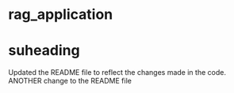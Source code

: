 # rag_application

# suheading

Updated the README file  to reflect the changes made in the code.
ANOTHER change to the README file 
